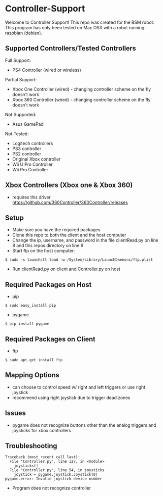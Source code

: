 # Controller-Support

Welcome to Controller Support! This repo was created for the BSM robot. This program has only been tested on Mac OSX with a robot running raspbian (debian).

## Supported Controllers/Tested Controllers

Full Support:
- PS4 Controller (wired or wireless)

Partial Support:
- Xbox One Controller (wired) - changing controller scheme on the fly doesn't work
- Xbox 360 Controller (wired) - changing controller scheme on the fly doesn't work

Not Supported:
- Asus GamePad

Not Tested:
- Logitech controllers
- PS3 controller
- PS2 controller
- Original Xbox controller
- Wii U Pro Controller
- Wii Pro Controller

## Xbox Controllers (Xbox one & Xbox 360)

- requires this driver https://github.com/360Controller/360Controller/releases

## Setup

- Make sure you have the required packages
- Clone this repo to both the client and the host computer
- Change the ip, username, and password in the file clientRead.py on line 8 and this repos directory on line 9
- Start ftp on the host computer:
```
$ sudo -s launchctl load -w /System/Library/LaunchDaemons/ftp.plist
```
- Run clientRead.py on client and Controller.py on host


## Required Packages on Host

- pip
```
$ sudo easy_install pip
```
- pygame
```
$ pip install pygame
```

## Required Packages on Client

- ftp
```
$ sudo apt-get install ftp
```

## Mapping Options

- can choose to control speed w/ right and left triggers or use right joystick
- recommend using right joystick due to trigger dead zones

## Issues

- pygame does not recognize buttons other than the analog triggers and joysticks for xbox controllers

## Troubleshooting

```
Traceback (most recent call last):
  File "Controller.py", line 127, in <module>
    joysticks()
  File "Controller.py", line 54, in joysticks
    joystick = pygame.joystick.Joystick(0)
pygame.error: Invalid joystick device number
```
- Program does not recognize controller
